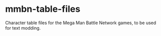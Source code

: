mmbn-table-files
================

Character table files for the Mega Man Battle Network games, to be used for text modding.
